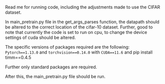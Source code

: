 Read me for running code, including the adjustments made to use the CIFAR dataset.

In main_pretrain.py file in the get_args_parses function, the datapath should be altered to the correct location of the cifar-10 dataset.
Further, good to note that currently the code is set to run on cpu, to change the device settings of cuda should be altered.

The specific versions of packages required are the following:
`Pytorch==1.13.0` and `torchvision==0.14.0` with `CUDA==11.6`
and pip install timm==0.4.5

Further only standard packages are required.

After this, the main_pretrain.py file should be run.